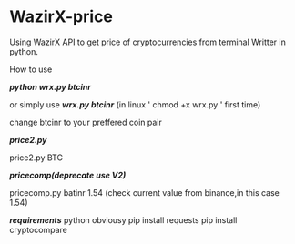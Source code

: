 # WazirX-price
Using WazirX API to get price of cryptocurrencies from terminal
Writter in python.

How to use 

***python wrx.py btcinr***

or simply use 
***wrx.py btcinr***
(in linux ' chmod +x wrx.py ' first time)

change btcinr to your preffered coin pair



***price2.py***

price2.py BTC



***pricecomp(deprecate use V2)***


pricecomp.py batinr 1.54
(check current value from binance,in this case 1.54)


***requirements***
python obviousy
pip install requests
pip install cryptocompare

